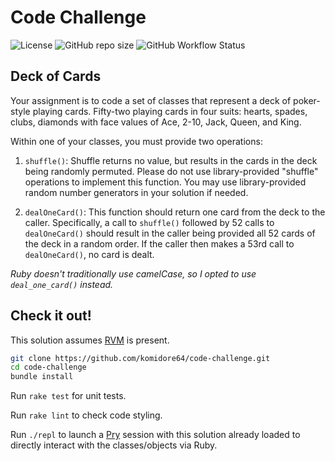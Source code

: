 # Code Challenge

![License](https://img.shields.io/github/license/komidore64/code-challenge)
![GitHub repo size](https://img.shields.io/github/repo-size/komidore64/code-challenge)
![GitHub Workflow Status](https://img.shields.io/github/workflow/status/komidore64/code-challenge/tests)

## Deck of Cards

Your assignment is to code a set of classes that represent a deck of
poker-style playing cards. Fifty-two playing cards in four suits: hearts,
spades, clubs, diamonds with face values of Ace, 2-10, Jack, Queen, and
King.

Within one of your classes, you must provide two operations:

1. `shuffle()`: Shuffle returns no value, but results in the cards in the
   deck being randomly permuted. Please do not use library-provided
   "shuffle" operations to implement this function. You may use
   library-provided random number generators in your solution if needed.

1. `dealOneCard()`: This function should return one card from the deck to
   the caller. Specifically, a call to `shuffle()` followed by 52 calls to
   `dealOneCard()` should result in the caller being provided all 52 cards
   of the deck in a random order. If the caller then makes a 53rd call to
   `dealOneCard()`, no card is dealt.

_Ruby doesn't traditionally use camelCase, so I opted to use
`deal_one_card()` instead._

## Check it out!

This solution assumes [RVM](https://rvm.io) is present.

```sh
git clone https://github.com/komidore64/code-challenge.git
cd code-challenge
bundle install
```

Run `rake test` for unit tests.

Run `rake lint` to check code styling.

Run `./repl` to launch a [Pry](https://github.com/pry/pry) session with
this solution already loaded to directly interact with the classes/objects
via Ruby.
